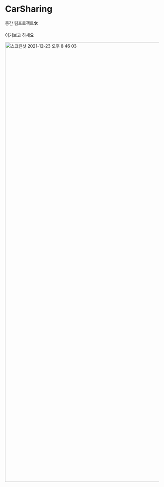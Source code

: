 # CarSharing
중간 팀프로젝트🛠

이거보고 하세요

<img width="1440" alt="스크린샷 2021-12-23 오후 8 46 03" src="https://user-images.githubusercontent.com/90839615/147236705-5ae3f214-bd82-40da-a3f2-602be44dd55f.png">
